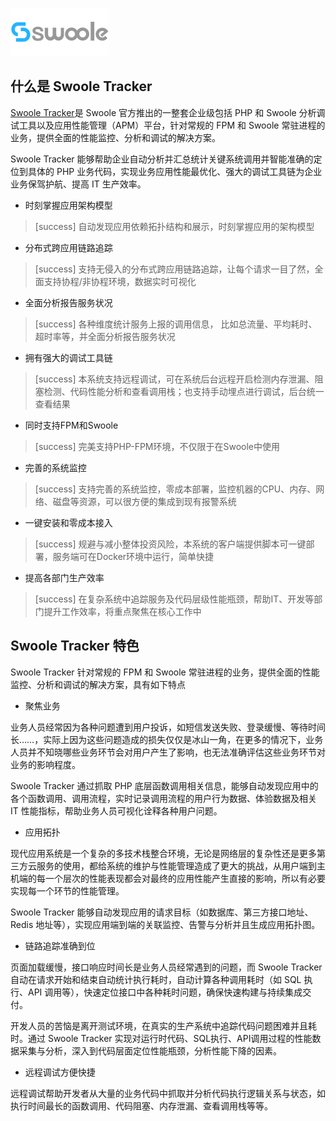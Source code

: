 ![](images/swoolee.png)

## 什么是 Swoole Tracker

[Swoole Tracker](https://business.swoole.com/tracker/index)是 Swoole 官方推出的一整套企业级包括 PHP 和  Swoole 分析调试工具以及应用性能管理（APM）平台，针对常规的 FPM 和 Swoole 常驻进程的业务，提供全面的性能监控、分析和调试的解决方案。

Swoole Tracker 能够帮助企业自动分析并汇总统计关键系统调用并智能准确的定位到具体的 PHP 业务代码，实现业务应用性能最优化、强大的调试工具链为企业业务保驾护航、提高 IT 生产效率。
* 时刻掌握应用架构模型

>[success] 自动发现应用依赖拓扑结构和展示，时刻掌握应用的架构模型

* 分布式跨应用链路追踪

>[success] 支持无侵入的分布式跨应用链路追踪，让每个请求一目了然，全面支持协程/非协程环境，数据实时可视化

* 全面分析报告服务状况

>[success] 各种维度统计服务上报的调用信息， 比如总流量、平均耗时、超时率等，并全面分析报告服务状况

* 拥有强大的调试工具链

>[success] 本系统支持远程调试，可在系统后台远程开启检测内存泄漏、阻塞检测、代码性能分析和查看调用栈；也支持手动埋点进行调试，后台统一查看结果

* 同时支持FPM和Swoole

>[success] 完美支持PHP-FPM环境，不仅限于在Swoole中使用

* 完善的系统监控

>[success] 支持完善的系统监控，零成本部署，监控机器的CPU、内存、网络、磁盘等资源，可以很方便的集成到现有报警系统

* 一键安装和零成本接入

>[success] 规避与减小整体投资风险，本系统的客户端提供脚本可一键部署，服务端可在Docker环境中运行，简单快捷

* 提高各部门生产效率

>[success] 在复杂系统中追踪服务及代码层级性能瓶颈，帮助IT、开发等部门提升工作效率，将重点聚焦在核心工作中

## Swoole Tracker 特色

Swoole Tracker 针对常规的 FPM 和 Swoole 常驻进程的业务，提供全面的性能监控、分析和调试的解决方案，具有如下特点

* 聚焦业务

业务人员经常因为各种问题遭到用户投诉，如短信发送失败、登录缓慢、等待时间长……，实际上因为这些问题造成的损失仅仅是冰山一角，在更多的情况下，业务人员并不知晓哪些业务环节会对用户产生了影响，也无法准确评估这些业务环节对业务的影响程度。

Swoole Tracker 通过抓取 PHP 底层函数调用相关信息，能够自动发现应用中的各个函数调用、调用流程，实时记录调用流程的用户行为数据、体验数据及相关 IT 性能指标，帮助业务人员可视化诠释各种用户问题。

* 应用拓扑

现代应用系统是一个复杂的多技术栈整合环境，无论是网络层的复杂性还是更多第三方云服务的使用，都给系统的维护与性能管理造成了更大的挑战，从用户端到主机端的每一个层次的性能表现都会对最终的应用性能产生直接的影响，所以有必要实现每一个环节的性能管理。

Swoole Tracker 能够自动发现应用的请求目标（如数据库、第三方接口地址、Redis 地址等），实现应用端到端的关联监控、告警与分析并且生成应用拓扑图。

* 链路追踪准确到位

页面加载缓慢，接口响应时间长是业务人员经常遇到的问题，而 Swoole Tracker 自动在请求开始和结束自动统计执行耗时，自动计算各种调用耗时（如 SQL 执行、API 调用等），快速定位接口中各种耗时问题，确保快速构建与持续集成交付。

开发人员的苦恼是离开测试环境，在真实的生产系统中追踪代码问题困难并且耗时。通过 Swoole Tracker 实现对运行时代码、SQL执行、API调用过程的性能数据采集与分析，深入到代码层面定位性能瓶颈，分析性能下降的因素。

* 远程调试方便快捷

远程调试帮助开发者从大量的业务代码中抓取并分析代码执行逻辑关系与状态，如执行时间最长的函数调用、代码阻塞、内存泄漏、查看调用栈等等。

